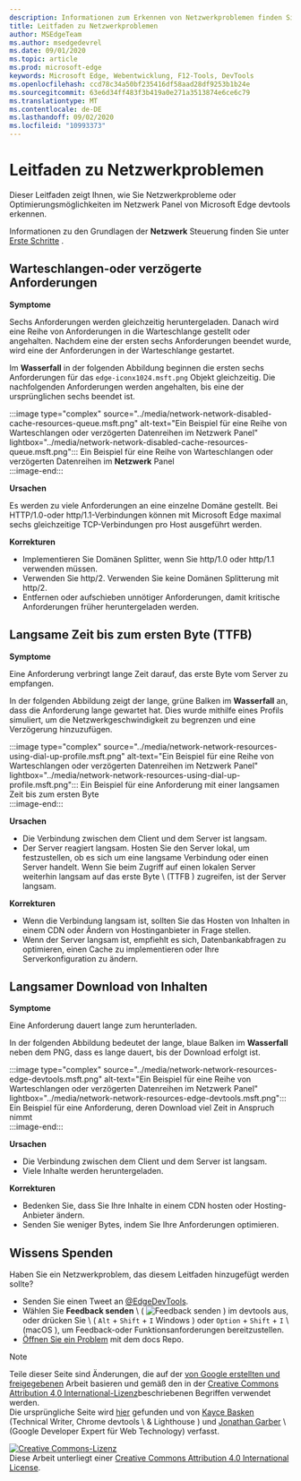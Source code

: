 ```yaml
---
description: Informationen zum Erkennen von Netzwerkproblemen finden Sie im Netzwerk Panel von Microsoft Edge devtools.
title: Leitfaden zu Netzwerkproblemen
author: MSEdgeTeam
ms.author: msedgedevrel
ms.date: 09/01/2020
ms.topic: article
ms.prod: microsoft-edge
keywords: Microsoft Edge, Webentwicklung, F12-Tools, DevTools
ms.openlocfilehash: ccd78c34a50bf235416df58aad28df9253b1b24e
ms.sourcegitcommit: 63e6d34ff483f3b419a0e271a3513874e6ce6c79
ms.translationtype: MT
ms.contentlocale: de-DE
ms.lasthandoff: 09/02/2020
ms.locfileid: "10993373"
---
```

<!-- Copyright Kayce Basques and Jonathan Garbee

   Licensed under the Apache License, Version 2.0 (the "License");
   you may not use this file except in compliance with the License.
   You may obtain a copy of the License at

       https://www.apache.org/licenses/LICENSE-2.0

   Unless required by applicable law or agreed to in writing, software
   distributed under the License is distributed on an "AS IS" BASIS,
   WITHOUT WARRANTIES OR CONDITIONS OF ANY KIND, either express or implied.
   See the License for the specific language governing permissions and
   limitations under the License.  -->





# Leitfaden zu Netzwerkproblemen   




Dieser Leitfaden zeigt Ihnen, wie Sie Netzwerkprobleme oder Optimierungsmöglichkeiten im Netzwerk Panel von Microsoft Edge devtools erkennen.  

Informationen zu den Grundlagen der **Netzwerk** Steuerung finden Sie unter [Erste Schritte][NetworkPerformance] .  

## Warteschlangen-oder verzögerte Anforderungen   

**Symptome**  

Sechs Anforderungen werden gleichzeitig heruntergeladen.  Danach wird eine Reihe von Anforderungen in die Warteschlange gestellt oder angehalten.  Nachdem eine der ersten sechs Anforderungen beendet wurde, wird eine der Anforderungen in der Warteschlange gestartet.  

Im **Wasserfall** in der folgenden Abbildung beginnen die ersten sechs Anforderungen für das `edge-iconx1024.msft.png` Objekt gleichzeitig.  Die nachfolgenden Anforderungen werden angehalten, bis eine der ursprünglichen sechs beendet ist.  

:::image type="complex" source="../media/network-network-disabled-cache-resources-queue.msft.png" alt-text="Ein Beispiel für eine Reihe von Warteschlangen oder verzögerten Datenreihen im Netzwerk Panel" lightbox="../media/network-network-disabled-cache-resources-queue.msft.png":::
   Ein Beispiel für eine Reihe von Warteschlangen oder verzögerten Datenreihen im **Netzwerk** Panel  
:::image-end:::  

**Ursachen**  

Es werden zu viele Anforderungen an eine einzelne Domäne gestellt.  Bei HTTP/1.0-oder http/1.1-Verbindungen können mit Microsoft Edge maximal sechs gleichzeitige TCP-Verbindungen pro Host ausgeführt werden.  

**Korrekturen**  

*   Implementieren Sie Domänen Splitter, wenn Sie http/1.0 oder http/1.1 verwenden müssen.  
*   Verwenden Sie http/2.  Verwenden Sie keine Domänen Splitterung mit http/2.  
*   Entfernen oder aufschieben unnötiger Anforderungen, damit kritische Anforderungen früher heruntergeladen werden.  
    
## Langsame Zeit bis zum ersten Byte (TTFB)   

**Symptome**  

Eine Anforderung verbringt lange Zeit darauf, das erste Byte vom Server zu empfangen.  

In der folgenden Abbildung zeigt der lange, grüne Balken im **Wasserfall** an, dass die Anforderung lange gewartet hat.  Dies wurde mithilfe eines Profils simuliert, um die Netzwerkgeschwindigkeit zu begrenzen und eine Verzögerung hinzuzufügen.  

:::image type="complex" source="../media/network-network-resources-using-dial-up-profile.msft.png" alt-text="Ein Beispiel für eine Reihe von Warteschlangen oder verzögerten Datenreihen im Netzwerk Panel" lightbox="../media/network-network-resources-using-dial-up-profile.msft.png":::
   Ein Beispiel für eine Anforderung mit einer langsamen Zeit bis zum ersten Byte  
:::image-end:::  

**Ursachen**  

*   Die Verbindung zwischen dem Client und dem Server ist langsam.  
*   Der Server reagiert langsam.  Hosten Sie den Server lokal, um festzustellen, ob es sich um eine langsame Verbindung oder einen Server handelt.  Wenn Sie beim Zugriff auf einen lokalen Server weiterhin langsam auf das erste Byte \ (TTFB \) zugreifen, ist der Server langsam.  
    
**Korrekturen**  

*   Wenn die Verbindung langsam ist, sollten Sie das Hosten von Inhalten in einem CDN oder Ändern von Hostinganbieter in Frage stellen.  
*   Wenn der Server langsam ist, empfiehlt es sich, Datenbankabfragen zu optimieren, einen Cache zu implementieren oder Ihre Serverkonfiguration zu ändern.  
    
## Langsamer Download von Inhalten   

**Symptome**  

Eine Anforderung dauert lange zum herunterladen.  

In der folgenden Abbildung bedeutet der lange, blaue Balken im **Wasserfall** neben dem PNG, dass es lange dauert, bis der Download erfolgt ist.  

:::image type="complex" source="../media/network-network-resources-edge-devtools.msft.png" alt-text="Ein Beispiel für eine Reihe von Warteschlangen oder verzögerten Datenreihen im Netzwerk Panel" lightbox="../media/network-network-resources-edge-devtools.msft.png":::
   Ein Beispiel für eine Anforderung, deren Download viel Zeit in Anspruch nimmt  
:::image-end:::  

**Ursachen**  

*   Die Verbindung zwischen dem Client und dem Server ist langsam.  
*   Viele Inhalte werden heruntergeladen.  
    
**Korrekturen**  

*   Bedenken Sie, dass Sie Ihre Inhalte in einem CDN hosten oder Hosting-Anbieter ändern.  
*   Senden Sie weniger Bytes, indem Sie Ihre Anforderungen optimieren.  
    
## Wissens Spenden  

Haben Sie ein Netzwerkproblem, das diesem Leitfaden hinzugefügt werden sollte?  

*   Senden Sie einen Tweet an [@EdgeDevTools][MicrosoftEdgeTweet].  
*   Wählen Sie **Feedback senden** \ ( ![ Feedback senden ][ImageSendFeedbackIcon] \) im devtools aus, oder drücken Sie \ ( `Alt` + `Shift` + `I` Windows \) oder `Option` + `Shift` + `I` \ (macOS \), um Feedback-oder Funktionsanforderungen bereitzustellen.  
*   [Öffnen Sie ein Problem][WebFundamentalsIssue] mit dem docs Repo.  
    
<!--  
  


-->  

<!-- image links -->  

[ImageSendFeedbackIcon]: ../media/smile-icon.msft.png  

<!-- links -->  

[NetworkPerformance]: ./index.md "Überprüfen der Netzwerkaktivität in Microsoft Edge devtools | Microsoft docs"  

[MicrosoftEdgeTweet]: https://twitter.com/intent/tweet?text=@EdgeDevTools%20[Network%20Issues%20Guide%20Suggestion]  

[WebFundamentalsIssue]: https://github.com/MicrosoftDocs/edge-developer/issues/new?title=%5BDevTools%20Network%20Issues%20Guide%20Suggestion%5D "Neues Problem – MicrosoftDocs/Edge – Entwickler"  

> [!NOTE]
> Teile dieser Seite sind Änderungen, die auf der [von Google erstellten und freigegebenen][GoogleSitePolicies] Arbeit basieren und gemäß den in der [Creative Commons Attribution 4,0 International-Lizenz][CCA4IL]beschriebenen Begriffen verwendet werden.  
> Die ursprüngliche Seite wird [hier](https://developers.google.com/web/tools/chrome-devtools/network/issues) gefunden und von [Kayce Basken][KayceBasques] (Technical Writer, Chrome devtools \ & Lighthouse \) und [Jonathan Garber][JonathanGarbee] \ (Google Developer Expert für Web Technology) verfasst.  

[![Creative Commons-Lizenz][CCby4Image]][CCA4IL]  
Diese Arbeit unterliegt einer [Creative Commons Attribution 4.0 International License][CCA4IL].  

[CCA4IL]: https://creativecommons.org/licenses/by/4.0  
[CCby4Image]: https://i.creativecommons.org/l/by/4.0/88x31.png  
[GoogleSitePolicies]: https://developers.google.com/terms/site-policies  
[KayceBasques]: https://developers.google.com/web/resources/contributors/kaycebasques  
[JonathanGarbee]: https://developers.google.com/web/resources/contributors/jonathangarbee
